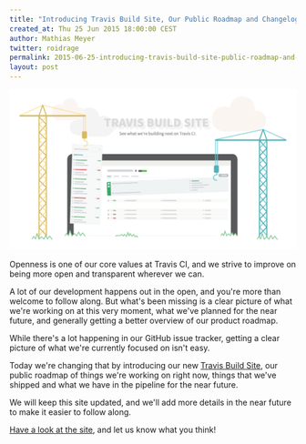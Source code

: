 ```yaml
---
title: "Introducing Travis Build Site, Our Public Roadmap and Changelog"
created_at: Thu 25 Jun 2015 18:00:00 CEST
author: Mathias Meyer
twitter: roidrage
permalink: 2015-06-25-introducing-travis-build-site-public-roadmap-and-changelog/
layout: post
---
```

![](/images/2015-06-25-travis-build-site.png)

Openness is one of our core values at Travis CI, and we strive to improve on
being more open and transparent wherever we can.

A lot of our development happens out in the open, and you're more than welcome
to follow along. But what's been missing is a clear picture of what we're
working on at this very moment, what we've planned for the near future, and
generally getting a better overview of our product roadmap.

While there's a lot happening in our GitHub issue tracker, getting a clear
picture of what we're currently focused on isn't easy.

Today we're changing that by introducing our new [Travis Build
Site](http://next.travis-ci.com), our public roadmap of things we're working on
right now, things that we've shipped and what we have in the pipeline for the
near future.

We will keep this site updated, and we'll add more details in the near future to
make it easier to follow along.

[Have a look at the site](http://next.travis-ci.com), and let us know what you
think!

